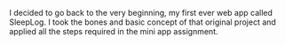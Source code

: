 I decided to go back to the very beginning, my first ever web app called SleepLog. I took the bones and basic concept of that original project and applied all the steps required in the mini app assignment. 
